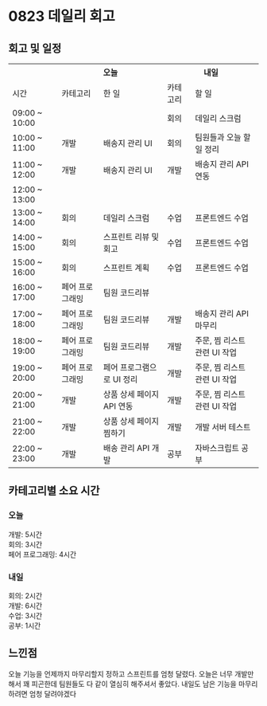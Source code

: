 
  # 0823 데일리 회고

  ## 회고 및 일정
  <table>
    <tr>
      <th></th>
      <th colspan="2">오늘</th>
      <th colspan="2">내일</th>
    </tr>
    <tr>
      <td>시간</td>
      <td>카테고리</td>
      <td>한 일</td>
      <td>카테고리</td>
      <td>할 일</td>
    </tr>
    <tr>
          <td>09:00 ~ 10:00</td>
          <td></td>
          <td></td>
          <td>회의</td>
          <td>데일리 스크럼</td>
        </tr><tr>
          <td>10:00 ~ 11:00</td>
          <td>개발</td>
          <td>배송지 관리 UI</td>
          <td>회의</td>
          <td>팀원들과 오늘 할일 정리</td>
        </tr><tr>
          <td>11:00 ~ 12:00</td>
          <td>개발</td>
          <td>배송지 관리 UI</td>
          <td>개발</td>
          <td>배송지 관리 API 연동</td>
        </tr><tr>
          <td>12:00 ~ 13:00</td>
          <td></td>
          <td></td>
          <td></td>
          <td></td>
        </tr><tr>
          <td>13:00 ~ 14:00</td>
          <td>회의</td>
          <td>데일리 스크럼</td>
          <td>수업</td>
          <td>프론트엔드 수업</td>
        </tr><tr>
          <td>14:00 ~ 15:00</td>
          <td>회의</td>
          <td>스프린트 리뷰 및 회고</td>
          <td>수업</td>
          <td>프론트엔드 수업</td>
        </tr><tr>
          <td>15:00 ~ 16:00</td>
          <td>회의</td>
          <td>스프린트 계획</td>
          <td>수업</td>
          <td>프론트엔드 수업</td>
        </tr><tr>
          <td>16:00 ~ 17:00</td>
          <td>페어 프로그래밍</td>
          <td>팀원 코드리뷰</td>
          <td></td>
          <td></td>
        </tr><tr>
          <td>17:00 ~ 18:00</td>
          <td>페어 프로그래밍</td>
          <td>팀원 코드리뷰</td>
          <td>개발</td>
          <td>배송지 관리 API 마무리</td>
        </tr><tr>
          <td>18:00 ~ 19:00</td>
          <td>페어 프로그래밍</td>
          <td>팀원 코드리뷰</td>
          <td>개발</td>
          <td>주문, 찜 리스트 관련 UI 작업</td>
        </tr><tr>
          <td>19:00 ~ 20:00</td>
          <td>페어 프로그래밍</td>
          <td>페어 프로그램으로 UI 정리</td>
          <td>개발</td>
          <td>주문, 찜 리스트 관련 UI 작업</td>
        </tr><tr>
          <td>20:00 ~ 21:00</td>
          <td>개발</td>
          <td>상품 상세 페이지 API 연동</td>
          <td>개발</td>
          <td>주문, 찜 리스트 관련 UI 작업</td>
        </tr><tr>
          <td>21:00 ~ 22:00</td>
          <td>개발</td>
          <td>상품 상세 페이지 찜하기</td>
          <td>개발</td>
          <td>개발 서버 테스트</td>
        </tr><tr>
          <td>22:00 ~ 23:00</td>
          <td>개발</td>
          <td>배송 관리 API 개발</td>
          <td>공부</td>
          <td>자바스크립트 공부</td>
        </tr>
  </table>

  ## 카테고리별 소요 시간

  ### 오늘
  개발: 5시간<br>회의: 3시간<br>페어 프로그래밍: 4시간

  ### 내일
  회의: 2시간<br>개발: 6시간<br>수업: 3시간<br>공부: 1시간

  ## 느낀점
  오늘 기능을 언제까지 마무리할지 정하고 스프린트를 엄청 달렸다. 오늘은 너무 개발만 해서 꽤 피곤한데 팀원들도 다 같이 열심히 해주셔서 좋았다. 내일도 남은 기능을 마무리하려면 엄청 달려야겠다
